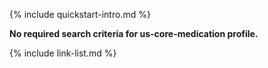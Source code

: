 {% include quickstart-intro.md %}

**No required search criteria for us-core-medication profile.**

{% include link-list.md %}
